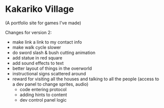 Kakariko Village 
================
(A portfolio site for games I've made)

Changes for version 2:

- make link a link to my contact info
- make walk cycle slower
- do sword slash & bush cutting animation
- add statue in red square
- add sound effects to text
- better layout of things in the overworld
- instructional signs scattered around
- reward for visiting all the houses and talking to all the people (access to a dev panel to change sprites, audio)
	- code entering protocol
	- adding hints to content
	- dev control panel logic